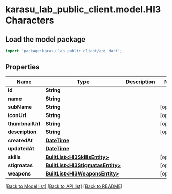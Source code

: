# karasu_lab_public_client.model.HI3Characters

## Load the model package
```dart
import 'package:karasu_lab_public_client/api.dart';
```

## Properties
Name | Type | Description | Notes
------------ | ------------- | ------------- | -------------
**id** | **String** |  | 
**name** | **String** |  | 
**subName** | **String** |  | [optional] 
**iconUrl** | **String** |  | [optional] 
**thumbnailUrl** | **String** |  | [optional] 
**description** | **String** |  | [optional] 
**createdAt** | [**DateTime**](DateTime.md) |  | 
**updatedAt** | [**DateTime**](DateTime.md) |  | 
**skills** | [**BuiltList&lt;HI3SkillsEntity&gt;**](HI3SkillsEntity.md) |  | [optional] 
**stigmatas** | [**BuiltList&lt;HI3StigmatasEntity&gt;**](HI3StigmatasEntity.md) |  | [optional] 
**weapons** | [**BuiltList&lt;HI3WeaponsEntity&gt;**](HI3WeaponsEntity.md) |  | [optional] 

[[Back to Model list]](../README.md#documentation-for-models) [[Back to API list]](../README.md#documentation-for-api-endpoints) [[Back to README]](../README.md)


